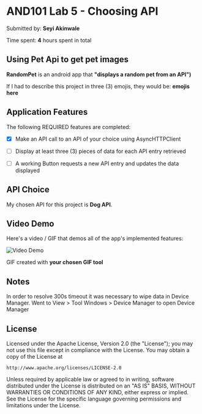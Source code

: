 # AND101 Lab 5 - Choosing API

Submitted by: **Seyi Akinwale**

Time spent: **4** hours spent in total

## Using Pet Api to get pet images

**RandomPet** is an android app that **"displays a random pet from an API")**

If I had to describe this project in three (3) emojis, they would be: **emojis here**

## Application Features

The following REQUIRED features are completed:

- [X] Make an API call to an API of your choice using AsyncHTTPClient
- [ ] Display at least three (3) pieces of data for each API entry retrieved
- [ ] A working Button requests a new API entry and updates the data displayed



## API Choice

My chosen API for this project is **Dog API**.

## Video Demo

Here's a video / GIF that demos all of the app's implemented features:

<img src='http://i.imgur.com/link/to/your/gif/file.gif' title='Video Demo' width='' alt='Video Demo' />

GIF created with **your chosen GIF tool**

<!-- Recommended tools:
- [Kap](https://getkap.co/) for macOS
- [ScreenToGif](https://www.screentogif.com/) for Windows
- [peek](https://github.com/phw/peek) for Linux. -->

## Notes
In order to resolve 300s timeout it was necessary to wipe data in Device Manager.
Went to View > Tool Windows > Device Manager to open Device Manager

## License

Licensed under the Apache License, Version 2.0 (the "License");
you may not use this file except in compliance with the License.
You may obtain a copy of the License at

    http://www.apache.org/licenses/LICENSE-2.0

Unless required by applicable law or agreed to in writing, software
distributed under the License is distributed on an "AS IS" BASIS,
WITHOUT WARRANTIES OR CONDITIONS OF ANY KIND, either express or implied.
See the License for the specific language governing permissions and
limitations under the License.
